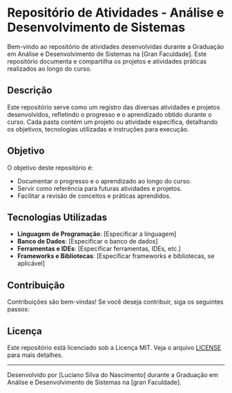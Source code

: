 # Repositório de Atividades - Análise e Desenvolvimento de Sistemas

Bem-vindo ao repositório de atividades desenvolvidas durante a Graduação em Análise e Desenvolvimento de Sistemas na [Gran Faculdade]. Este repositório documenta e compartilha os projetos e atividades práticas realizados ao longo do curso.

## Descrição

Este repositório serve como um registro das diversas atividades e projetos desenvolvidos, refletindo o progresso e o aprendizado obtido durante o curso. Cada pasta contém um projeto ou atividade específica, detalhando os objetivos, tecnologias utilizadas e instruções para execução.

## Objetivo

O objetivo deste repositório é:

- Documentar o progresso e o aprendizado ao longo do curso.
- Servir como referência para futuras atividades e projetos.
- Facilitar a revisão de conceitos e práticas aprendidos.

## Tecnologias Utilizadas

- **Linguagem de Programação**: [Especificar a linguagem]
- **Banco de Dados**: [Especificar o banco de dados]
- **Ferramentas e IDEs**: [Especificar ferramentas, IDEs, etc.]
- **Frameworks e Bibliotecas**: [Especificar frameworks e bibliotecas, se aplicável]

## Contribuição

Contribuições são bem-vindas! Se você deseja contribuir, siga os seguintes passos:

## Licença

Este repositório está licenciado sob a Licença MIT. Veja o arquivo [LICENSE](LICENSE) para mais detalhes.

---

Desenvolvido por [Luciano Silva do Nascimento] durante a Graduação em Análise e Desenvolvimento de Sistemas na [gran Faculdade].
